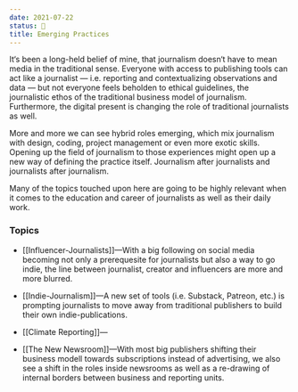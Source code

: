 ```yaml
---
date: 2021-07-22
status: 💪
title: Emerging Practices
---
```


It‘s been a long-held belief of mine, that journalism doesn‘t have to mean media in the traditional sense. Everyone with access to publishing tools can act like a journalist — i.e. reporting and contextualizing observations and data — but not everyone feels beholden to ethical guidelines, the journalistic ethos of the traditional business model of journalism. Furthermore, the digital present is changing the role of traditional journalists as well. 

More and more we can see hybrid roles emerging, which mix journalism with design, coding, project management or even more exotic skills. Opening up the field of journalism to those experiences might open up a new way of defining the practice itself. Journalism after journalists and journalists after journalism.

Many of the topics touched upon here are going to be highly relevant when it comes to the education and career of journalists as well as their daily work.

### Topics

- [[Influencer-Journalists]]—With a big following on social media becoming not only a prerequesite for journalists but also a way to go indie, the line between journalist, creator and influencers are more and more blurred.

- [[Indie-Journalism]]—A new set of tools (i.e. Substack, Patreon, etc.) is prompting journalists to move away from traditional publishers to build their own indie-publications.

- [[Climate Reporting]]—

- [[The New Newsroom]]—With most big publishers shifting their business modell towards subscriptions instead of advertising, we also see a shift in the roles inside newsrooms as well as a re-drawing of internal borders between business and reporting units.

